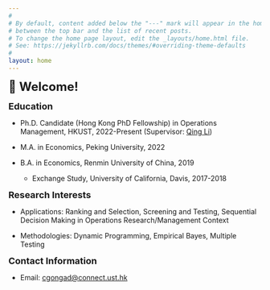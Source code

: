 ```yaml
---
#
# By default, content added below the "---" mark will appear in the home page
# between the top bar and the list of recent posts.
# To change the home page layout, edit the _layouts/home.html file.
# See: https://jekyllrb.com/docs/themes/#overriding-theme-defaults
#
layout: home
---
```

**<font size=5>:wave: Welcome!</font>**

**<font size=4>Education</font>**

* Ph.D. Candidate (Hong Kong PhD Fellowship) in Operations Management, HKUST, 2022-Present (Supervisor: [Qing Li](https://isom.hkust.edu.hk/faculty-and-staff/directory/imqli))
 
* M.A. in Economics, Peking University, 2022

* B.A. in Economics, Renmin University of China, 2019
  * Exchange Study, University of California, Davis, 2017-2018

**<font size=4>Research Interests</font>**

* Applications: Ranking and Selection, Screening and Testing, Sequential Decision Making in Operations Research/Management Context

* Methodologies: Dynamic Programming, Empirical Bayes, Multiple Testing

**<font size=4>Contact Information</font>**

* Email: [cgongad@connect.ust.hk](mailto:chenyin.gong@connect.ust.hk)